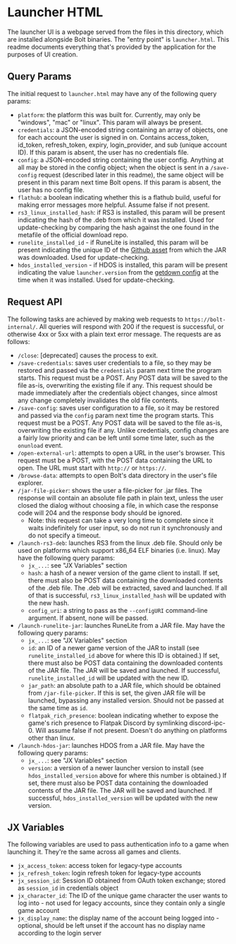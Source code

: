 # Launcher HTML
The launcher UI is a webpage served from the files in this directory, which are installed alongside Bolt binaries. The "entry point" is `launcher.html`. This readme documents everything that's provided by the application for the purposes of UI creation.

## Query Params
The initial request to `launcher.html` may have any of the following query params:
- `platform`: the platform this was built for. Currently, may only be "windows", "mac" or "linux". This param will always be present.
- `credentials`: a JSON-encoded string containing an array of objects, one for each account the user is signed in on. Contains access_token, id_token, refresh_token, expiry, login_provider, and sub (unique account ID). If this param is absent, the user has no credentials file.
- `config`: a JSON-encoded string containing the user config. Anything at all may be stored in the config object; when the object is sent in a `/save-config` request (described later in this readme), the same object will be present in this param next time Bolt opens. If this param is absent, the user has no config file.
- `flathub`: a boolean indicating whether this is a flathub build, useful for making error messages more helpful. Assume false if not present.
- `rs3_linux_installed_hash`: if RS3 is installed, this param will be present indicating the hash of the .deb from which it was installed. Used for update-checking by comparing the hash against the one found in the metafile of the official download repo.
- `runelite_installed_id` - if RuneLite is installed, this param will be present indicating the unique ID of the [Github asset](https://api.github.com/repos/runelite/launcher/releases) from which the JAR was downloaded. Used for update-checking.
- `hdos_installed_version` - if HDOS is installed, this param will be present indicating the value `launcher.version` from the [getdown config](https://cdn.hdos.dev/client/getdown.txt) at the time when it was installed. Used for update-checking.

## Request API
The following tasks are achieved by making web requests to `https://bolt-internal/`. All queries will respond with 200 if the request is successful, or otherwise 4xx or 5xx with a plain text error message. The requests are as follows:
- `/close`: [deprecated] causes the process to exit.
- `/save-credentials`: saves user credentials to a file, so they may be restored and passed via the `credentials` param next time the program starts. This request must be a POST. Any POST data will be saved to the file as-is, overwriting the existing file if any. This request should be made immediately after the credentials object changes, since almost any change completely invalidates the old file contents.
- `/save-config`: saves user configuration to a file, so it may be restored and passed via the `config` param next time the program starts. This request must be a POST. Any POST data will be saved to the file as-is, overwriting the existing file if any. Unlike credentials, config changes are a fairly low priority and can be left until some time later, such as the `onunload` event.
- `/open-external-url`: attempts to open a URL in the user's browser. This request must be a POST, with the POST data containing the URL to open. The URL must start with `http://` or `https://`.
- `/browse-data`: attempts to open Bolt's data directory in the user's file explorer.
- `/jar-file-picker`: shows the user a file-picker for .jar files. The response will contain an absolute file path in plain text, unless the user closed the dialog without choosing a file, in which case the response code will 204 and the response body should be ignored.
  - Note: this request can take a very long time to complete since it waits indefinitely for user input, so do not run it synchronously and do not specify a timeout.
- `/launch-rs3-deb`: launches RS3 from the linux .deb file. Should only be used on platforms which support x86_64 ELF binaries (i.e. linux). May have the following query params:
  - `jx_...`: see "JX Variables" section
  - `hash`: a hash of a newer version of the game client to install. If set, there must also be POST data containing the downloaded contents of the .deb file. The .deb will be extracted, saved and launched. If all of that is successful, `rs3_linux_installed_hash` will be updated with the new hash.
  - `config_uri`: a string to pass as the `--configURI` command-line argument. If absent, none will be passed.
- `/launch-runelite-jar`: launches RuneLite from a JAR file. May have the following query params:
  - `jx_...`: see "JX Variables" section
  - `id`: an ID of a newer game version of the JAR to install (see `runelite_installed_id` above for where this ID is obtained.) If set, there must also be POST data containing the downloaded contents of the JAR file. The JAR will be saved and launched. If successful, `runelite_installed_id` will be updated with the new ID.
  - `jar_path`: an absolute path to a JAR file, which should be obtained from `/jar-file-picker`. If this is set, the given JAR file will be launched, bypassing any installed version. Should not be passed at the same time as `id`.
  - `flatpak_rich_presence`: boolean indicating whether to expose the game's rich presence to Flatpak Discord by symlinking discord-ipc-0. Will assume false if not present. Doesn't do anything on platforms other than linux.
- `/launch-hdos-jar`: launches HDOS from a JAR file. May have the following query params:
  - `jx_...`: see "JX Variables" section
  - `version`: a version of a newer launcher version to install (see `hdos_installed_version` above for where this number is obtained.) If set, there must also be POST data containing the downloaded contents of the JAR file. The JAR will be saved and launched. If successful, `hdos_installed_version` will be updated with the new version.

## JX Variables
The following variables are used to pass authentication info to a game when launching it. They're the same across all games and clients.
- `jx_access_token`: access token for legacy-type accounts
- `jx_refresh_token`: login refresh token for legacy-type accounts
- `jx_session_id`: Session ID obtained from OAuth token exchange; stored as `session_id` in credentials object
- `jx_character_id`: The ID of the unique game character the user wants to log into - not used for legacy accounts, since they contain only a single game account
- `jx_display_name`: the display name of the account being logged into - optional, should be left unset if the account has no display name according to the login server
